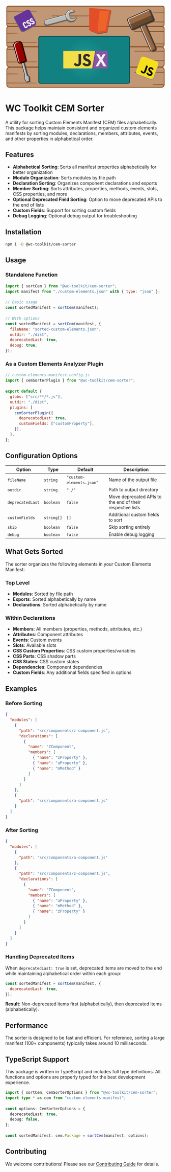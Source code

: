 <div align="center">
  
![workbench with tools, html, css, javascript, and jsx logos](https://raw.githubusercontent.com/wc-toolkit/jsx-types/refs/heads/main/assets/wc-toolkit_jsx.png)

</div>

# WC Toolkit CEM Sorter

A utility for sorting Custom Elements Manifest (CEM) files alphabetically. This package helps maintain consistent and organized custom elements manifests by sorting modules, declarations, members, attributes, events, and other properties in alphabetical order.

## Features

- **Alphabetical Sorting**: Sorts all manifest properties alphabetically for better organization
- **Module Organization**: Sorts modules by file path
- **Declaration Sorting**: Organizes component declarations and exports
- **Member Sorting**: Sorts attributes, properties, methods, events, slots, CSS properties, and more
- **Optional Deprecated Field Sorting**: Option to move deprecated APIs to the end of lists
- **Custom Fields**: Support for sorting custom fields
- **Debug Logging**: Optional debug output for troubleshooting

## Installation

```bash
npm i -D @wc-toolkit/cem-sorter
```

## Usage

### Standalone Function

```javascript
import { sortCem } from "@wc-toolkit/cem-sorter";
import manifest from "./custom-elements.json" with { type: "json" };

// Basic usage
const sortedManifest = sortCem(manifest);

// With options
const sortedManifest = sortCem(manifest, {
  fileName: "sorted-custom-elements.json",
  outdir: "./dist",
  deprecatedLast: true,
  debug: true,
});
```

### As a Custom Elements Analyzer Plugin

```javascript
// custom-elements-manifest.config.js
import { cemSorterPlugin } from "@wc-toolkit/cem-sorter";

export default {
  globs: ["src/**/*.js"],
  outdir: "./dist",
  plugins: [
    cemSorterPlugin({
      deprecatedLast: true,
      customFields: ["customProperty"],
    }),
  ],
};
```

## Configuration Options

| Option           | Type       | Default                  | Description                                               |
| ---------------- | ---------- | ------------------------ | --------------------------------------------------------- |
| `fileName`       | `string`   | `"custom-elements.json"` | Name of the output file                                   |
| `outdir`         | `string`   | `"./"`                   | Path to output directory                                  |
| `deprecatedLast` | `boolean`  | `false`                  | Move deprecated APIs to the end of their respective lists |
| `customFields`   | `string[]` | `[]`                     | Additional custom fields to sort                          |
| `skip`           | `boolean`  | `false`                  | Skip sorting entirely                                     |
| `debug`          | `boolean`  | `false`                  | Enable debug logging                                      |

## What Gets Sorted

The sorter organizes the following elements in your Custom Elements Manifest:

### Top Level

- **Modules**: Sorted by file path
- **Exports**: Sorted alphabetically by name
- **Declarations**: Sorted alphabetically by name

### Within Declarations

- **Members**: All members (properties, methods, attributes, etc.)
- **Attributes**: Component attributes
- **Events**: Custom events
- **Slots**: Available slots
- **CSS Custom Properties**: CSS custom properties/variables
- **CSS Parts**: CSS shadow parts
- **CSS States**: CSS custom states
- **Dependencies**: Component dependencies
- **Custom Fields**: Any additional fields specified in options

## Examples

### Before Sorting

```json
{
  "modules": [
    {
      "path": "src/components/z-component.js",
      "declarations": [
        {
          "name": "ZComponent",
          "members": [
            { "name": "zProperty" },
            { "name": "aProperty" },
            { "name": "mMethod" }
          ]
        }
      ]
    },
    {
      "path": "src/components/a-component.js"
    }
  ]
}
```

### After Sorting

```json
{
  "modules": [
    {
      "path": "src/components/a-component.js"
    },
    {
      "path": "src/components/z-component.js",
      "declarations": [
        {
          "name": "ZComponent",
          "members": [
            { "name": "aProperty" },
            { "name": "mMethod" },
            { "name": "zProperty" }
          ]
        }
      ]
    }
  ]
}
```

### Handling Deprecated Items

When `deprecatedLast: true` is set, deprecated items are moved to the end while maintaining alphabetical order within each group:

```javascript
const sortedManifest = sortCem(manifest, {
  deprecatedLast: true,
});
```

**Result**: Non-deprecated items first (alphabetically), then deprecated items (alphabetically).

## Performance

The sorter is designed to be fast and efficient. For reference, sorting a large manifest (100+ components) typically takes around 10 milliseconds.

## TypeScript Support

This package is written in TypeScript and includes full type definitions. All functions and options are properly typed for the best development experience.

```typescript
import { sortCem, CemSorterOptions } from "@wc-toolkit/cem-sorter";
import type * as cem from "custom-elements-manifest";

const options: CemSorterOptions = {
  deprecatedLast: true,
  debug: false,
};

const sortedManifest: cem.Package = sortCem(manifest, options);
```

## Contributing

We welcome contributions! Please see our [Contributing Guide](CONTRIBUTING.md) for details.
